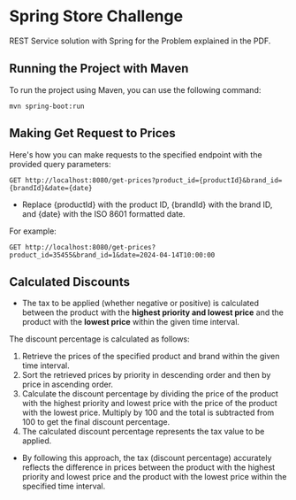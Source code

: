 # Spring Store Challenge

REST Service solution with Spring for the Problem explained in the PDF.

## Running the Project with Maven

To run the project using Maven, you can use the following command:

`mvn spring-boot:run`

## Making Get Request to Prices

Here's how you can make requests to the specified endpoint with the provided query parameters:

`GET http://localhost:8080/get-prices?product_id={productId}&brand_id={brandId}&date={date}`

- Replace {productId} with the product ID, {brandId} with the brand ID, and {date} with the ISO 8601 formatted date.

For example:

`GET http://localhost:8080/get-prices?product_id=35455&brand_id=1&date=2024-04-14T10:00:00`

## Calculated Discounts

- The tax to be applied (whether negative or positive) is calculated between the product with the **highest priority and lowest price** and the product with the **lowest price** within the given time interval.

The discount percentage is calculated as follows:

1. Retrieve the prices of the specified product and brand within the given time interval.
2. Sort the retrieved prices by priority in descending order and then by price in ascending order.
3. Calculate the discount percentage by dividing the price of the product with the highest priority and lowest price with the price of the product with the lowest price. Multiply by 100 and the total is subtracted from 100 to get the final discount percentage.
4. The calculated discount percentage represents the tax value to be applied.

- By following this approach, the tax (discount percentage) accurately reflects the difference in prices between the product with the highest priority and lowest price and the product with the lowest price within the specified time interval.
